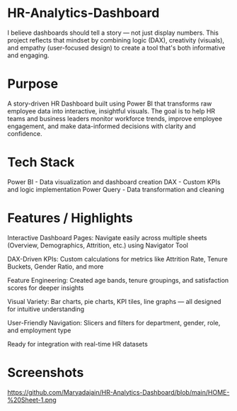# HR-Analytics-Dashboard
I believe dashboards should tell a story — not just display numbers. This project reflects that mindset by combining logic (DAX), creativity (visuals), and empathy (user-focused design) to create a tool that's both informative and engaging.

# Purpose
A story-driven HR Dashboard built using Power BI that transforms raw employee data into interactive, insightful visuals. The goal is to help HR teams and business leaders monitor workforce trends, improve employee engagement, and make data-informed decisions with clarity and confidence.

# Tech Stack
Power BI - Data visualization and dashboard creation
DAX -	Custom KPIs and logic implementation
Power Query	- Data transformation and cleaning

# Features / Highlights
Interactive Dashboard Pages: Navigate easily across multiple sheets (Overview, Demographics, Attrition, etc.) using Navigator Tool

DAX-Driven KPIs: Custom calculations for metrics like Attrition Rate, Tenure Buckets, Gender Ratio, and more

Feature Engineering: Created age bands, tenure groupings, and satisfaction scores for deeper insights

Visual Variety: Bar charts, pie charts, KPI tiles, line graphs — all designed for intuitive understanding

User-Friendly Navigation: Slicers and filters for department, gender, role, and employment type

Ready for integration with real-time HR datasets

# Screenshots
https://github.com/Maryadajain/HR-Analytics-Dashboard/blob/main/HOME-%20Sheet-1.png
